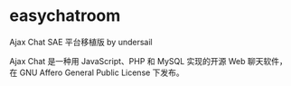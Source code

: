 # easychatroom
Ajax Chat SAE 平台移植版 by undersail

Ajax Chat 是一种用 JavaScript、PHP 和 MySQL 实现的开源 Web 聊天软件，在 GNU Affero General Public License 下发布。
